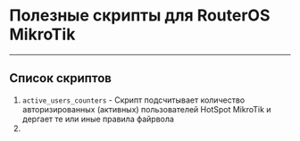 # Полезные скрипты для RouterOS MikroTik
---
## Список скриптов
1. `active_users_counters` - Скрипт подсчитывает количество авторизированных (активных) пользователей HotSpot MikroTik и дергает те или иные правила файрвола
2. 
